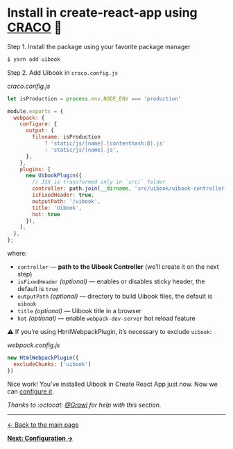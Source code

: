 # Install in create-react-app using [CRACO](https://github.com/gsoft-inc/craco) :hatching_chick:

Step 1. Install the package using your favorite package manager

```bash
$ yarn add uibook
```

Step 2. Add Uibook in `craco.config.js`

_craco.config.js_
```js
let isProduction = process.env.NODE_ENV === 'production'

module.exports = {
  webpack: {
    configure: {
      output: {
        filename: isProduction
            ? 'static/js/[name].[contenthash:8].js'
            : 'static/js/[name].js',
      },
    },
    plugins: [
      new UibookPlugin({
        // JSX is transformed only in `src/` folder
        controller: path.join(__dirname, 'src/uibook/uibook-controller.js'),
        isFixedHeader: true,
        outputPath: '/uibook',
        title: 'Uibook',
        hot: true
      }),
    ],
  },
};
```

where:

- `controller` — **path to the Uibook Controller** (we’ll create it
on the next step)
- `isFixedHeader` _(optional)_ — enables or disables sticky header,
the default is `true`
- `outputPath` _(optional)_ — directory to build Uibook files,
the default is `uibook`
- `title` _(optional)_ — Uibook title in a browser
- `hot` _(optional)_ — enable `webpack-dev-server` hot reload feature

:warning: If you’re using HtmlWebpackPlugin, it’s necessary to exclude `uibook`:

_webpack.config.js_
```js
new HtmlWebpackPlugin({
  excludeChunks: ['uibook']
})
```

Nice work! You’ve installed Uibook in Create React App just now.
Now we can [configure it](configure.md).

_Thanks to :octocat: [@Grawl](https://github.com/Grawl) for help with this section._

---

[← Back to the main page](../README.md)

**[Next: Configuration →](configure.md)**
